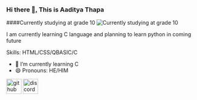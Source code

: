### Hi there 👋, This is Aaditya Thapa
####Currently studying at grade 10
![Currently studying at grade 10](https://share.creavite.co/FtSVXcCIZ95dLtFq.gif)

I am currently learning C language and planning to learn python in coming future

Skills: HTML/CSS/QBASIC/C

- 🌱 I’m currently learning C  
- 😄 Pronouns: HE/HIM 


[<img src='https://cdn.jsdelivr.net/npm/simple-icons@3.0.1/icons/github.svg' alt='github' height='40'>](https://github.com/Aadithapa456)  [<img src='https://cdn.jsdelivr.net/npm/simple-icons@3.0.1/icons/discord.svg' alt='discord' height='40'>](https://discord.gg/Nym6ZfBfu2)  

